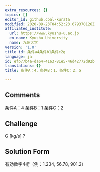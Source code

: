 ```yaml
---
extra_resources: {}
topics: []
editor_id: github.cbal-kurata
modified: 2020-09-23T04:52:23.679370126Z
affiliated_institute:
  url: https://www.kyushu-u.ac.jp
  en_name: Kyushu University
  name: 九州大学
version: '1.0'
title_id: 条件a4条件b1条件c2g
language: ja
id: efb77b4a-da64-4163-81e5-46d42772d92b
translations: {}
title: 条件A：4，条件B：1，条件C：2，G

---
```


## Comments
条件A：4
条件B：1
条件C：2

## Challenge
G [kg/s] ?

## Solution Form
有効数字4桁（例：1.234,  56.78,  901.2）




